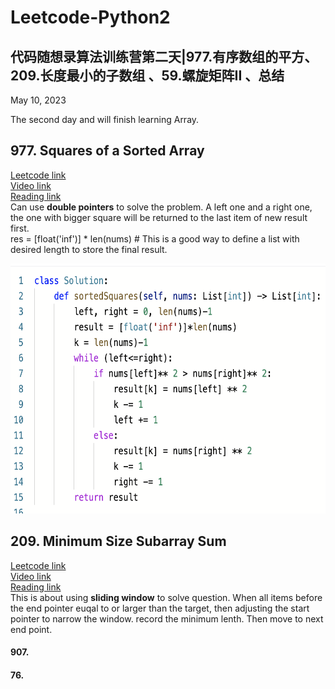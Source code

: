 # Leetcode-Python2
## 代码随想录算法训练营第二天|977.有序数组的平方、209.长度最小的子数组 、59.螺旋矩阵II 、总结 
May 10, 2023 

The second day and will finish learning Array.

## 977. Squares of a Sorted Array
[Leetcode link](https://leetcode.com/problems/squares-of-a-sorted-array/) \
[Video link](https://www.bilibili.com/video/BV1QB4y1D7ep/?spm_id_from=333.788&vd_source=63f26efad0d35bcbb0de794512ac21f3) \
[Reading link](https://github.com/youngyangyang04/leetcode-master/blob/master/problems/0977.%E6%9C%89%E5%BA%8F%E6%95%B0%E7%BB%84%E7%9A%84%E5%B9%B3%E6%96%B9.md)\
Can use **double pointers** to  solve the problem. A left one and a right one, the one with bigger square will be returned to the last item of new result first.\
res = [float('inf')] * len(nums) # This is a good way to define a list with desired length to store the final result. 

<img src="https://github.com/gyjbb/Leetcode-Python2/blob/main/Screen%20Shot%202023-05-10%20at%203.35.08%20PM.png" width="600" height="400">

## 209. Minimum Size Subarray Sum
[Leetcode link](https://leetcode.com/problems/minimum-size-subarray-sum/) \
[Video link](https://www.bilibili.com/video/BV1tZ4y1q7XE) \
[Reading link](https://github.com/youngyangyang04/leetcode-master/blob/master/problems/0209.%E9%95%BF%E5%BA%A6%E6%9C%80%E5%B0%8F%E7%9A%84%E5%AD%90%E6%95%B0%E7%BB%84.md) \
This is about using **sliding window** to solve question. When all items before the end pointer euqal to or larger than the target, then adjusting the start pointer to narrow the window. record the minimum lenth. Then move to next end point.





#### 907.
#### 76.
